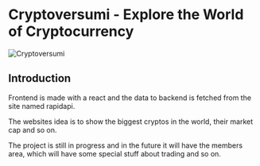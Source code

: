 # Cryptoversumi - Explore the World of Cryptocurrency

![Cryptoversumi](https://i.ibb.co/8gh5Jc8/image.png)

## Introduction
Frontend is made with a react and the data to backend is fetched from the site named rapidapi.

The websites idea is to show the biggest cryptos in the world, their market cap and so on.

The project is still in progress and in the future it will have the members area, which will
have some special stuff about trading and so on.

